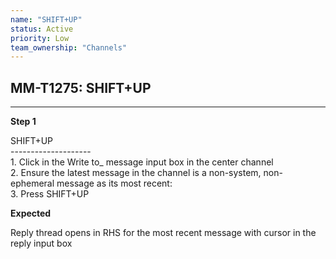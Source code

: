 ```yaml
---
name: "SHIFT+UP"
status: Active
priority: Low
team_ownership: "Channels"
---
```


## MM-T1275: SHIFT+UP

---

**Step 1**

SHIFT+UP\
\--------------------\
1\. Click in the Write to\_ message input box in the center channel\
2\. Ensure the latest message in the channel is a non-system, non-ephemeral message as its most recent:\
3\. Press SHIFT+UP

**Expected**

Reply thread opens in RHS for the most recent message with cursor in the reply input box
